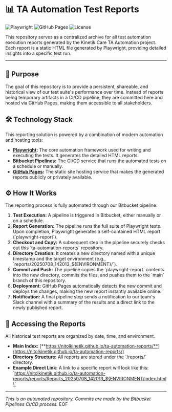 # 📊 TA Automation Test Reports

![Playwright](https://img.shields.io/badge/Playwright-v1.52.0-2EAD33?style=for-the-badge&logo=playwright)
![GitHub Pages](https://img.shields.io/badge/Hosted%20on-GitHub%20Pages-181717?style=for-the-badge&logo=github)
![License](https://img.shields.io/badge/License-MIT-blue.svg?style=for-the-badge)

This repository serves as a centralized archive for all test automation execution reports generated by the Kinetik Care TA Automation project. Each report is a static HTML file generated by Playwright, providing detailed insights into a specific test run.

---

## 🚀 Purpose

The goal of this repository is to provide a persistent, shareable, and historical view of our test suite's performance over time. Instead of reports being temporary artifacts in a CI/CD pipeline, they are committed here and hosted via GitHub Pages, making them accessible to all stakeholders.

## 🛠️ Technology Stack

This reporting solution is powered by a combination of modern automation and hosting tools:

* **[Playwright](https://playwright.dev/):** The core automation framework used for writing and executing the tests. It generates the detailed HTML reports.
* **[Bitbucket Pipelines](https://bitbucket.org/product/features/pipelines):** The CI/CD service that runs the automated tests on a schedule or manually.
* **[GitHub Pages](https://pages.github.com/):** The static site hosting service that makes the generated reports publicly or privately available.

## ⚙️ How It Works

The reporting process is fully automated through our Bitbucket pipeline:

1.  **Test Execution:** A pipeline is triggered in Bitbucket, either manually or on a schedule.
2.  **Report Generation:** The pipeline runs the full suite of Playwright tests. Upon completion, Playwright generates a self-contained HTML report (\`playwright-report\`).
3.  **Checkout and Copy:** A subsequent step in the pipeline securely checks out this \`ta-automation-reports\` repository.
4.  **Directory Creation:** It creates a new directory named with a unique timestamp and the target environment (e.g., \`reports/20250708_142013_${ENVIRONMENT}/\`).
5.  **Commit and Push:** The pipeline copies the \`playwright-report\` contents into the new directory, commits the files, and pushes them to the \`main\` branch of this repository.
6.  **Deployment:** GitHub Pages automatically detects the new commit and deploys the changes, making the new report instantly available online.
7.  **Notification:** A final pipeline step sends a notification to our team's Slack channel with a summary of the results and a direct link to the newly published report.

## 🔗 Accessing the Reports

All historical test reports are organized by date, time, and environment.

* **Main Index:** [**https://nitolkinetik.github.io/ta-automation-reports/**](https://nitolkinetik.github.io/ta-automation-reports/)
* **Directory Structure:** All reports are stored under the \`/reports/\` directory.
* **Example Direct Link:** A link to a specific report will look like this:
    \`https://nitolkinetik.github.io/ta-automation-reports/reports/Reports_20250708_142013_${ENVIRONMENT/index.html\`

---
*This is an automated repository. Commits are made by the Bitbucket Pipelines CI/CD process.*
EOF
